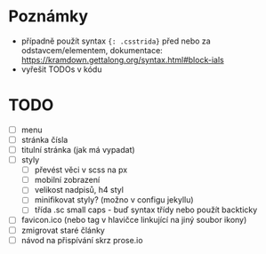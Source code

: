 
# Poznámky

- případně použít syntax `{: .csstrida}` před nebo za odstavcem/elementem, dokumentace: https://kramdown.gettalong.org/syntax.html#block-ials
- vyřešit TODOs v kódu

# TODO

- [ ] menu
- [ ] stránka čísla
- [ ] titulní stránka (jak má vypadat)
- [ ] styly
    - [ ] převést věci v scss na px
    - [ ] mobilní zobrazení
    - [ ] velikost nadpisů, h4 styl
    - [ ] minifikovat styly? (možno v configu jekyllu)
    - [ ] třída .sc small caps - buď syntax třídy nebo použít backticky
- [ ] favicon.ico (nebo tag v hlavičce linkující na jiný soubor ikony)
- [ ] zmigrovat staré články
- [ ] návod na přispívání skrz prose.io
